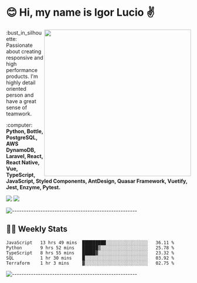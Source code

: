 # :blush: Hi, my name is Igor Lucio :v:

<img src="https://github-readme-stats.vercel.app/api?username=iguit0&show_icons=true&count_private=true&theme=tokyonight" min-width="400px" max-width="400px" width="400px" align="right" />

<p align="left"> 
  :bust_in_silhouette: Passionate about creating responsive and high performance products.
  I'm highly detail oriented person and have a great sense of teamwork.
</p>

<p align="left">
  :computer: <strong>Python, Bottle, PostgreSQL, AWS DynamoDB, Laravel, React, React Native, Vue, TypeScript, JavaScript, Styled Components, AntDesign, Quasar Framework, Vuetify, Jest, Enzyme, Pytest.</strong>
</p>

<p align="left">
  <a href="https://www.linkedin.com/in/igor-lucio-alves" target="_blank" rel="noopener noreferrer" alt="Linkedin">
  <img src="https://img.shields.io/badge/LinkedIn-0077B5?style=for-the-badge&logo=linkedin&logoColor=white" /></a>

  <a href="https://t.me/iguit0" target="_blank" rel="noopener noreferrer" alt="Telegram">
  <img src="https://img.shields.io/badge/Telegram-2CA5E0?style=for-the-badge&logo=telegram&logoColor=white" /></a>
</p>

![-----------------------------------------------------](https://raw.githubusercontent.com/andreasbm/readme/master/assets/lines/aqua.png)

## :man_technologist: Weekly Stats
<!--START_SECTION:waka-->
```text
JavaScript   13 hrs 49 mins  █████████░░░░░░░░░░░░░░░░   36.11 % 
Python       9 hrs 52 mins   ██████▒░░░░░░░░░░░░░░░░░░   25.78 % 
TypeScript   8 hrs 55 mins   █████▓░░░░░░░░░░░░░░░░░░░   23.32 % 
SQL          1 hr 30 mins    █░░░░░░░░░░░░░░░░░░░░░░░░   03.92 % 
Terraform    1 hr 3 mins     ▓░░░░░░░░░░░░░░░░░░░░░░░░   02.75 % 
```
<!--END_SECTION:waka-->
![-----------------------------------------------------](https://raw.githubusercontent.com/andreasbm/readme/master/assets/lines/aqua.png)

